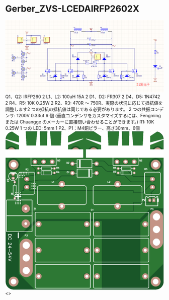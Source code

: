 # Gerber_ZVS-LCEDAIRFP2602X
<img src="https://github.com/xfmn/Gerber_ZVS-LCEDAIRFP2602X/blob/main/033259cyy1ddog7ztypdk9.png">
Q1、Q2: IRFP260 2 L1、L2: 100uH 15A 2 D1、D2: FR307 2 D4、D5: 1N4742 2 R4、R5: 10K 0.25W 2 R2、R3: 470R ～ 750R、実際の状況に応じて抵抗値を調整します2 つの抵抗の抵抗値は同じである必要があります。 2 つの共振コンデンサ: 1200V 0.33uf 6 個 (垂直コンデンサをカスタマイズするには、Fengming または Chuangge のメーカーに直接問い合わせることができます。) R1: 10K 0.25W 1 つの LED: 5mm 1 P2、P1：M4銅ピラー、高さ30mm、6個
<img src="https://github.com/xfmn/Gerber_ZVS-LCEDAIRFP2602X/blob/main/simulation_image_top%20(1).png">
<>
